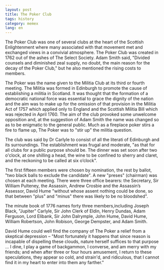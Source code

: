 ```yaml
---
layout: post
title: The Poker Club
tags: history
category: memex
lang: en
---
```


The Poker Club was one of several clubs at the heart of the Scottish Enlightenment where many associated with that movement met and exchanged views in a convivial atmosphere. The Poker Club was created in 1762 out of the ashes of The Select Society. Adam Smith said, "Divided counsels and diminished zeal supply, no doubt, the main reason for the decay of the Poker Club," but he also mentioned the rising costs to members.

The Poker was the name given to the Militia Club at its third or fourth meeting. The Militia was formed in Edinburgh to promote the cause of establishing a militia in Scotland. It was thought that the formation of a democratic national force was essential to grace the dignity of the nation and the aim was to make up for the omission of that provision in the Militia Act of 1757 which applied only to England and the Scottish Militia Bill which was rejected in April 1760. The aim of the club provoked some unwelcome opposition and, at the suggestion of Adam Smith the name was changed so as to be enigmatic to the general public. Much as a fireplace poker stirs a fire to flame up, The Poker was to "stir up" the militia question.

The club was said by Dr Carlyle to consist of all the literati of Edinburgh and its surroundings. The establishment was frugal and moderate, "as that for all clubs for a public purpose should be. The dinner was set soon after two o'clock, at one shilling a head, the wine to be confined to sherry and claret, and the reckoning to be called at six o’clock".

The first fifteen members were chosen by nomination, the rest by ballot, "two black balls to exclude the candidate". A new "preses" (chairman) was chosen at each meeting. There were three office bearers: the Secretary, Sir William Pulteney, the Assassin, Andrew Crosbie and the Assassin’s Assessor, David Hume "without whose assent nothing could be done, so that between "plus" and "minus" there was likely to be no bloodshed".

The minute book of 1776 names forty three members,including Joseph Black, "Jupiter" Carlyle, Sir John Clerk of Eldin, Henry Dundas, Adam Ferguson, Lord Elibank, Sir John Dalrymple, John Hume, David Hume, William Robertson, John Robison, George Dempster, and Adam Smith.

David Hume could well find the company of The Poker a relief from a skeptical depression – "Most fortunately it happens that since reason is incapable of dispelling these clouds, nature herself suffices to that purpose ... I dine, I play a game of backgammon, I converse, and am merry with my friends; and when after three or four hours amusement, I return to these speculations, they appear so cold, and strain'd, and ridiculous, that I cannot find it in my heart to enter into them any farther."